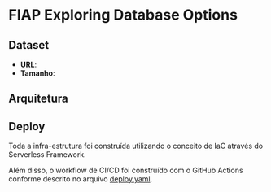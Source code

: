 # FIAP Exploring Database Options

## Dataset

* **URL**:
* **Tamanho**:

## Arquitetura

## Deploy

Toda a infra-estrutura foi construída utilizando o conceito de IaC através do Serverless Framework.

Além disso, o workflow de CI/CD foi construído com o GitHub Actions conforme descrito no arquivo [deploy.yaml](./.github/workflows/deploy.yaml).
